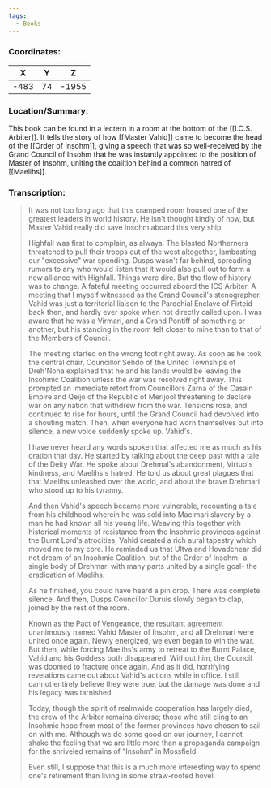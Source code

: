 ```yaml
---
tags:
  - Books
---
```


### Coordinates:
| **X** | **Y**| **Z** |
|:-----:|:----:|:-----:|
|-483  |74   |-1955  |

### Location/Summary:
This book can be found in a lectern in a room at the bottom of the [[I.C.S. Arbiter]]. It tells the story of how [[Master Vahid]] came to become the head of the [[Order of Insohm]], giving a speech that was so well-received by the Grand Council of Insohm that he was instantly appointed to the position of Master of Insohm, uniting the coalition behind a common hatred of [[Maelihs]].

### Transcription:
> It was not too long ago that this cramped room housed one of the greatest leaders in world history. He isn't thought kindly of now, but Master Vahid really did save Insohm aboard this very ship.
>
> Highfall was first to complain, as always. The blasted Northerners threatened to pull their troops out of the west altogether, lambasting our "excessive" war spending. Dusps wasn't far behind, spreading rumors to any who would listen that it would also pull out to form a new alliance with Highfall. Things were dire. But the flow of history was to change. A fateful meeting occurred aboard the ICS Arbiter. A meeting that I myself witnessed as the Grand Council's stenographer. Vahid was just a territorial liaison to the Parochial Enclave of Firteid back then, and hardly ever spoke when not directly called upon. I was aware that he was a Virmari, and a Grand Pontiff of something or another, but his standing in the room felt closer to mine than to that of the Members of Council.
>
> The meeting started on the wrong foot right away. As soon as he took the central chair, Councillor Sehdo of the United Townships of Dreh'Noha explained that he and his lands would be leaving the Insohmic Coalition unless the war was resolved right away. This prompted an immediate retort from Councillors Zarna of the Casain Empire and Qeijo of the Republic of Merijool threatening to declare war on any nation that withdrew from the war. Tensions rose, and continued to rise for hours, until the Grand Council had devolved into a shouting match. Then, when everyone had worn themselves out into silence, a new voice suddenly spoke up. Vahid's.
>
> I have never heard any words spoken that affected me as much as his oration that day. He started by talking about the deep past with a tale of the Deity War. He spoke about Drehmal's abandonment, Virtuo's kindness, and Maelihs's hatred. He told us about great plagues that that Maelihs unleashed over the world, and about the brave Drehmari who stood up to his tyranny.
>
> And then Vahid's speech became more vulnerable, recounting a tale from his childhood wherein he was sold into Maelmari slavery by a man he had known all his young life. Weaving this together with historical moments of resistance from the Insohmic provinces against the Burnt Lord's atrocities, Vahid created a rich aural tapestry which moved me to my core. He reminded us that Ultva and Hovadchear did not dream of an Insohmic Coalition, but of the Order of Insohm- a single body of Drehmari with many parts united by a single goal- the eradication of Maelihs.
>
> As he finished, you could have heard a pin drop. There was complete silence. And then, Dusps Councillor Duruis slowly began to clap, joined by the rest of the room.
>
> Known as the Pact of Vengeance, the resultant agreement unanimously named Vahid Master of Insohm, and all Drehmari were united once again. Newly energized, we even began to win the war. But then, while forcing Maelihs's army to retreat to the Burnt Palace, Vahid and his Goddess both disappeared. Without him, the Council was doomed to fracture once again. And as it did, horrifying revelations came out about Vahid's actions while in office. I still cannot entirely believe they were true, but the damage was done and his legacy was tarnished.
>
> Today, though the spirit of realmwide cooperation has largely died, the crew of the Arbiter remains diverse; those who still cling to an Insohmic hope from most of the former provinces have chosen to sail on with me. Although we do some good on our journey, I cannot shake the feeling that we are little more than a propaganda campaign for the shriveled remains of "Insohm" in Mossfield.
>
> Even still, I suppose that this is a much more interesting way to spend one's retirement than living in some straw-roofed hovel.

